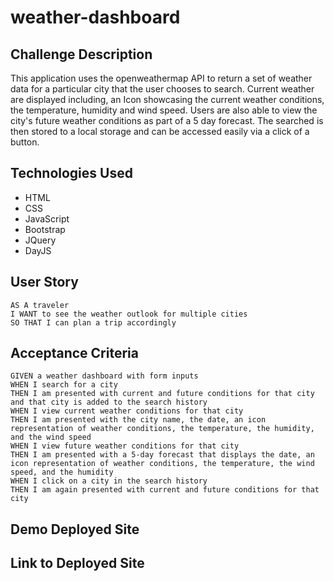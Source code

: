# weather-dashboard

## Challenge Description
This application uses the openweathermap API to return a set of weather data for a particular city that the user chooses to search. Current weather are displayed including, an Icon showcasing the current weather conditions, the temperature, humidity and wind speed. Users are also able to view the city's future weather conditions as part of a 5 day forecast. The searched is then stored to a local storage and can be accessed easily via a click of a button.

## Technologies Used

* HTML
* CSS
* JavaScript
* Bootstrap
* JQuery
* DayJS

## User Story

```
AS A traveler
I WANT to see the weather outlook for multiple cities
SO THAT I can plan a trip accordingly
```

## Acceptance Criteria

```
GIVEN a weather dashboard with form inputs
WHEN I search for a city
THEN I am presented with current and future conditions for that city and that city is added to the search history
WHEN I view current weather conditions for that city
THEN I am presented with the city name, the date, an icon representation of weather conditions, the temperature, the humidity, and the wind speed
WHEN I view future weather conditions for that city
THEN I am presented with a 5-day forecast that displays the date, an icon representation of weather conditions, the temperature, the wind speed, and the humidity
WHEN I click on a city in the search history
THEN I am again presented with current and future conditions for that city
```


## Demo Deployed Site



## Link to Deployed Site